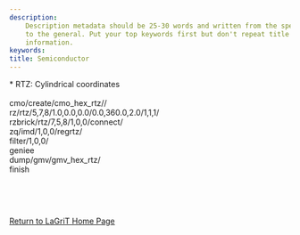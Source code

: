 ```yaml
---
description: 
    Description metadata should be 25-30 words and written from the specific
    to the general. Put your top keywords first but don't repeat title
    information.
keywords:  
title: Semiconductor
---
```




 

\* RTZ: Cylindrical coordinates\
\
cmo/create/cmo\_hex\_rtz//\
rz/rtz/5,7,8/1.0,0.0,0.0/0.0,360.0,2.0/1,1,1/\
rzbrick/rtz/7,5,8/1,0,0/connect/\
zq/imd/1,0,0/regrtz/\
filter/1,0,0/\
geniee\
dump/gmv/gmv\_hex\_rtz/\
finish

 

 

 


[Return to LaGriT Home Page](index.md)

 



